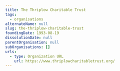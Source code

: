 ```yaml
---
title: The Thriplow Charitable Trust
tags:
  - organisations
alternateName: null
slug: the-thriplow-charitable-trust
foundingDate: 1993-08-19
dissolutionDate: null
parentOrganisation: null
subOrganisations: []
urls:
  - type: Organization URL
    url: https://www.thriplowcharitabletrust.org/
---
```

